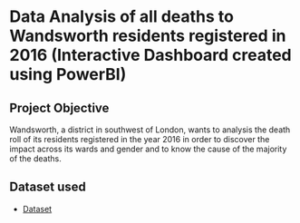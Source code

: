 # Data Analysis of all deaths to Wandsworth residents registered in 2016 (Interactive Dashboard created using PowerBI)
## Project Objective
Wandsworth, a district in southwest of London, wants to analysis the death roll of its residents registered in the year 2016 in order to discover the impact across its wards and gender and to know the cause of the majority of the deaths.

## Dataset used 
- <a href=https://github.com/Obabtd/My_Project_Work/blob/main/Wandsworth%20county%20Data.xlsx>Dataset</a>
